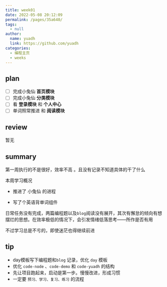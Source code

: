 ```yaml
---
title: week01
date: 2022-05-08 20:12:09
permalink: /pages/35a640/
tags: 
  - null
author: 
  name: yuadh
  link: https://github.com/yuadh
categories: 
  - 编程主页
  - weeks
---
```

## plan

- [ ] 完成小兔仙 **首页模块**
- [ ] 完成小兔仙 **分类模块**
- [ ] 看 **登录模块** 和 **个人中心**
- [ ] 单词照常推进 和 **阅读模块**

## review

暂无

## summary

第一周执行的不是很好，效率不高 。且没有记录不知道具体的干了什么

本周学习概况

- 推进了 小兔仙 的进程

- 写了个英语背单词组件

日常任务没有完成，两篇编程题以及`blog`阅读没有展开，其次有懈怠的倾向有想摆烂的思想。在效率极低的情况下，会引发情绪低落思考——所作是否有用

不过学习总是不亏的，即使迷茫也得继续前进

## tip

- day模板写下编程题和`blog` 记录，优化 `day` 模板
- 优化 `code-node`  、`code-demo`  和 `code-yuadh`  的结构
- 先让项目跑起来，启动是第一步。慢慢改进，形成习惯
- 一定要 `预习、学习、复习、练习` 的流程







## 






























